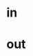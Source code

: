 # in
[](mikeandsam.html)
[](sarahandpaul)
[](jimandemily)
[](mattanddani)
[](scott)
[](kiriandstu)
[](lisaanddave)
[](benandamelia)
[](geordieandjule)
[](tom)


# out
[](filip)
[](lauraandpaul)
[](nathanandeszter)
[](giulianaandricharddecol)
[](brianandone)
[](jeffandrachel)
[](kristinandgeorge)
[](reneeandphil)
